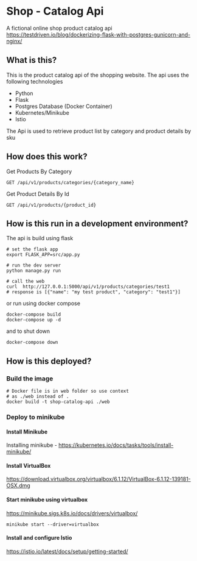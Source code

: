 # Shop - Catalog Api
A fictional online shop product catalog api
https://testdriven.io/blog/dockerizing-flask-with-postgres-gunicorn-and-nginx/

## What is this?

This is the product catalog api of the shopping website. The api uses the following technologies
- Python
- Flask
- Postgres Database (Docker Container)
- Kubernetes/Minikube
- Istio

The Api is used to retrieve product list by category and product details by sku

## How does this work?

Get Products By Category
```
GET /api/v1/products/categories/{category_name}
```

Get Product Details By Id
```
GET /api/v1/products/{product_id}
```

## How is this run in a development environment?
The api is build using flask

```shell script
# set the flask app
export FLASK_APP=src/app.py

# run the dev server
python manage.py run

# call the web
curl  http://127.0.0.1:5000/api/v1/products/categories/test1
# response is [{"name": "my test product", "category": "test1"}]
```

or run using docker compose
```shell script
docker-compose build
docker-compose up -d
```
and to shut down 
```shell script
docker-compose down 
```

## How is this deployed?

### Build the image
```shell script
# Docker file is in web folder so use context
# as ./web instead of .
docker build -t shop-catalog-api ./web 
```

### Deploy to minikube
#### Install Minikube
Installing minikube - https://kubernetes.io/docs/tasks/tools/install-minikube/

#### Install VirtualBox
https://download.virtualbox.org/virtualbox/6.1.12/VirtualBox-6.1.12-139181-OSX.dmg

#### Start minikube using virtualbox

https://minikube.sigs.k8s.io/docs/drivers/virtualbox/

```shell script
minikube start --driver=virtualbox
```

#### Install and configure Istio
https://istio.io/latest/docs/setup/getting-started/